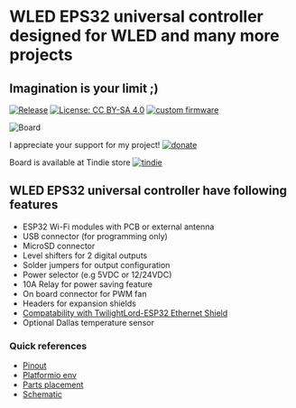 # WLED EPS32 universal controller designed for WLED and many more projects

## Imagination is your limit ;)

[![Release](https://img.shields.io/github/v/release/srg74/WLED-ESP32-universal-controller?style=flat-square)](https://img.shields.io/github/v/release/srg74/WLED-ESP32-universal-controller)
[![License: CC BY-SA 4.0](https://img.shields.io/badge/License-CC%20BY--SA%204.0-blue?style=flat-square)](https://creativecommons.org/licenses/by-sa/4.0/)
[![custom firmware](https://img.shields.io/static/v1?label=Custom&message=firmware&color=blue&style=flat-square)](https://github.com/srg74/WLED-ESP32-universal-controller/tree/main/Firmware)

![Board](https://github.com/srg74/WLED-ESP32-universal-controller/blob/main/Resources/images/ESP32_WLED_dev_board_v1r2_3D.jpg)

I appreciate your support for my project! [![donate](https://www.paypalobjects.com/en_US/i/btn/btn_donateCC_LG.gif)](https://www.paypal.com/donate/?hosted_button_id=VU7L89Z2RR7S4)

Board is available at Tindie store [![tindie](https://github.com/srg74/WLED-ESP32-universal-controller/blob/main/Resources/images/tindie-logo@2x.png)](https://www.tindie.com/products/27056/)
## WLED EPS32 universal controller have following features

- ESP32 Wi-Fi modules with PCB or external antenna
- USB connector (for programming only)
- MicroSD connector
- Level shifters for 2 digital outputs
- Solder jumpers for output configuration
- Power selector (e.g 5VDC or 12/24VDC)
- 10A Relay for power saving feature
- On board connector for PWM fan
- Headers for expansion shields
- [Compatability with TwilightLord-ESP32 Ethernet Shield](https://www.tindie.com/products/twilightlord/twilightlord-esp32-ethernet-shield/)
- Optional Dallas temperature sensor

### Quick references

- [Pinout](https://github.com/srg74/WLED-ESP32-universal-controller/blob/main/Resources/images/ESP32-WLED-dev_pinout.pdf)
- [Platformio env](https://github.com/srg74/WLED-ESP32-universal-controller/blob/main/Resources/Platformio_env.md)
- [Parts placement](https://github.com/srg74/WLED-ESP32-universal-controller/blob/main/Resources/images/Parts_placement_v1.0.png)
- [Schematic](https://github.com/srg74/WLED-ESP32-universal-controller/blob/main/Resources/images/Schematic.pdf)
